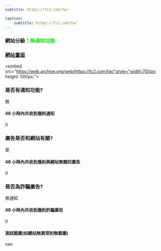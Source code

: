 ```yaml
---
subtitle: https://fc2.com/tw/

caption:
	subtitle: https://fc2.com/tw/
---
```


<h3>網站分級：<font color="#00FF00">無通知功能</font></h3>

### [網站畫面](https://fc2.com/tw/)
<embed src="https://web.archive.org/web/https://fc2.com/tw/"style="width:700px; height: 500px;">

### 是否有通知功能?
無

#### 48 小時內共收到幾則通知
0

### 廣告是否和網站有關?
是

#### 48 小時內共收到幾則與網站無關的廣告
0

### 是否為詐騙廣告?
無通知

#### 48 小時內共收到幾則詐騙廣告
0

#### 測試截圖(如網站無異常則無截圖)
nan

